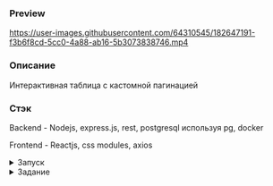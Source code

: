 ### Preview

https://user-images.githubusercontent.com/64310545/182647191-f3b6f8cd-5cc0-4a88-ab16-5b3073838746.mp4

### Описание

Интерактивная таблица с кастомной пагинацией

### Стэк

Backend - Nodejs, express.js, rest, postgresql используя pg, docker

Frontend - Reactjs, css modules, axios

<details>
  <summary>Запуск</summary>

Перед запуском, вам нужно установить Docker себе на компьютер.[Скачать установщик Docker Desktop](https://www.docker.com/get-started).

После установки, проверьте, что Docker работает, набрав `docker` в терминале.

После установки Docker

1.  Переместитесь в директорию приложения
2.  Переместитесь в директорию бэкенда
3.  `docker-compose up --build -d` собрать контейнер с бд и бэкендом, после сборки контейнер запустится автоматически
4.  Переместиться в директорию фронтэнда
5.  `npm i` установить зависимости
6.  `npm start` запустить фронтэнд

</details>

<details>
  <summary>Задание</summary>

Нужно разработать таблицу в формате Single Page Application.

#### Требования к таблице.

1. Таблица должна содержать 4 колонки:
   1. Дата
   2. Название
   3. Количество
   4. Расстояние
2. База данных может быть PostgreSQL
3. Таблица должна иметь сортировку по всем полям кроме даты. Фильтрация должна быть в виде двух выпадающих списков и текстового поля:
   1. Выбор колонки, по которой будет фильтрация
   2. Выбор условия (равно, содержить, больше, меньше)
   3. Поле для ввода значения для фильтрации
4. Таблица должна содержать пагинацию

Вся таблица должна работать без перезагрузки страницы.

**Можно использовать:**

- Возможности node.js
- React/Axios
- css библиотеки

**Нельзя использовать:**

- Библиотеки с готовыми компонентами или плагины для React, которые

предоставляют готовый функционал, требуемый в задании

- Библиотеки и плагины для валидации
- Библиотеки и плагины для работы с БД, ORM
- CMS системы

</details>
